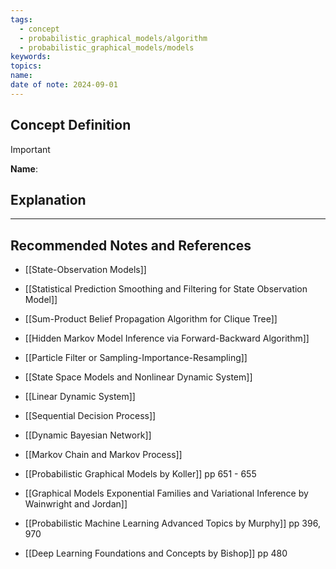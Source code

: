 ```yaml
---
tags:
  - concept
  - probabilistic_graphical_models/algorithm
  - probabilistic_graphical_models/models
keywords: 
topics: 
name: 
date of note: 2024-09-01
---
```


## Concept Definition

>[!important]
>**Name**: 



## Explanation





-----------
##  Recommended Notes and References


- [[State-Observation Models]]
- [[Statistical Prediction Smoothing and Filtering for State Observation Model]]
- [[Sum-Product Belief Propagation Algorithm for Clique Tree]]
- [[Hidden Markov Model Inference via Forward-Backward Algorithm]]
- [[Particle Filter or Sampling-Importance-Resampling]]


- [[State Space Models and Nonlinear Dynamic System]]
- [[Linear Dynamic System]]
- [[Sequential Decision Process]]
- [[Dynamic Bayesian Network]]
- [[Markov Chain and Markov Process]]


- [[Probabilistic Graphical Models by Koller]] pp 651 - 655
- [[Graphical Models Exponential Families and Variational Inference by Wainwright and Jordan]]
- [[Probabilistic Machine Learning Advanced Topics by Murphy]] pp 396, 970
- [[Deep Learning Foundations and Concepts by Bishop]] pp 480